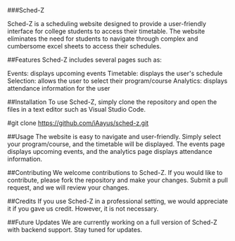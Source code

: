 ###Sched-Z

Sched-Z is a scheduling website designed to provide a user-friendly interface for college students to access their timetable. The website eliminates the need for students to navigate through complex and cumbersome excel sheets to access their schedules.

##Features
Sched-Z includes several pages such as:

Events: displays upcoming events
Timetable: displays the user's schedule
Selection: allows the user to select their program/course
Analytics: displays attendance information for the user

##Installation
To use Sched-Z, simply clone the repository and open the files in a text editor such as Visual Studio Code.

#git clone https://github.com/iAayus/sched-z.git

##Usage
The website is easy to navigate and user-friendly. Simply select your program/course, and the timetable will be displayed. The events page displays upcoming events, and the analytics page displays attendance information.

##Contributing
We welcome contributions to Sched-Z. If you would like to contribute, please fork the repository and make your changes. Submit a pull request, and we will review your changes.

##Credits
If you use Sched-Z in a professional setting, we would appreciate it if you gave us credit. However, it is not necessary.

##Future Updates
We are currently working on a full version of Sched-Z with backend support. Stay tuned for updates.
